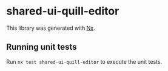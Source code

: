 # shared-ui-quill-editor

This library was generated with [Nx](https://nx.dev).

## Running unit tests

Run `nx test shared-ui-quill-editor` to execute the unit tests.
